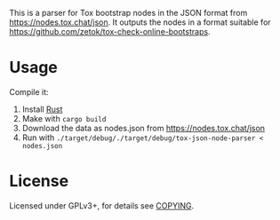 This is a parser for Tox bootstrap nodes in the JSON format from <https://nodes.tox.chat/json>.
It outputs the nodes in a format suitable for <https://github.com/zetok/tox-check-online-bootstraps>.

# Usage

Compile it:

1. Install [Rust](http://www.rust-lang.org/)
2. Make with `cargo build`
3. Download the data as nodes.json from <https://nodes.tox.chat/json>
4. Run with `./target/debug/./target/debug/tox-json-node-parser < nodes.json`


# License

Licensed under GPLv3+, for details see [COPYING](/COPYING). 
